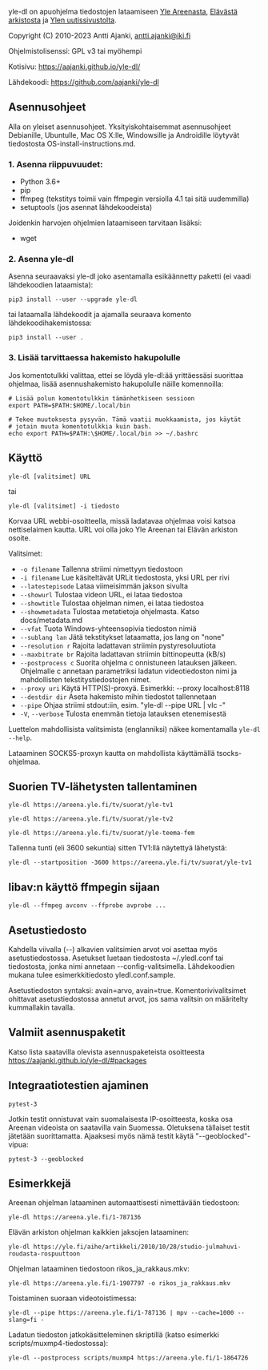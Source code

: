 yle-dl on apuohjelma tiedostojen lataamiseen
[Yle Areenasta](https://areena.yle.fi),
[Elävästä arkistosta](https://yle.fi/aihe/elava-arkisto) ja
[Ylen uutissivustolta](https://yle.fi/).

Copyright (C) 2010-2023 Antti Ajanki, antti.ajanki@iki.fi

Ohjelmistolisenssi: GPL v3 tai myöhempi

Kotisivu: https://aajanki.github.io/yle-dl/

Lähdekoodi: https://github.com/aajanki/yle-dl

Asennusohjeet
-------------

Alla on yleiset asennusohjeet. Yksityiskohtaisemmat asennusohjeet
Debianille, Ubuntulle, Mac OS X:lle, Windowsille ja Androidille
löytyvät tiedostosta OS-install-instructions.md.

### 1. Asenna riippuvuudet:

* Python 3.6+
* pip
* ffmpeg (tekstitys toimii vain ffmpegin versiolla 4.1 tai sitä uudemmilla)
* setuptools (jos asennat lähdekoodeista)

Joidenkin harvojen ohjelmien lataamiseen tarvitaan lisäksi:

* wget

### 2. Asenna yle-dl

Asenna seuraavaksi yle-dl joko asentamalla esikäännetty paketti (ei
vaadi lähdekoodien lataamista):

```shell
pip3 install --user --upgrade yle-dl
```

tai lataamalla lähdekoodit ja ajamalla seuraava komento
lähdekoodihakemistossa:

```shell
pip3 install --user .
```

### 3. Lisää tarvittaessa hakemisto hakupolulle

Jos komentotulkki valittaa, ettei se löydä yle-dl:ää yrittäessäsi suorittaa ohjelmaa, lisää asennushakemisto hakupolulle näille komennoilla:
```
# Lisää polun komentotulkkin tämänhetkiseen sessioon
export PATH=$PATH:$HOME/.local/bin

# Tekee muutoksesta pysyvän. Tämä vaatii muokkaamista, jos käytät
# jotain muuta komentotulkkia kuin bash.
echo export PATH=$PATH:\$HOME/.local/bin >> ~/.bashrc
```


Käyttö
------

```
yle-dl [valitsimet] URL
```

tai

```
yle-dl [valitsimet] -i tiedosto
```


Korvaa URL webbi-osoitteella, missä ladatavaa ohjelmaa voisi katsoa
nettiselaimen kautta. URL voi olla joko Yle Areenan tai Elävän
arkiston osoite.

Valitsimet:

* `-o filename`     Tallenna striimi nimettyyn tiedostoon
* `-i filename`     Lue käsiteltävät URLit tiedostosta, yksi URL per rivi
* `--latestepisode` Lataa viimeisimmän jakson sivulta
* `--showurl`       Tulostaa videon URL, ei lataa tiedostoa
* `--showtitle`     Tulostaa ohjelman nimen, ei lataa tiedostoa
* `--showmetadata`  Tulostaa metatietoja ohjelmasta. Katso docs/metadata.md
* `--vfat`          Tuota Windows-yhteensopivia tiedoston nimiä
* `--sublang lan`   Jätä tekstitykset lataamatta, jos lang on "none"
* `--resolution r`  Rajoita ladattavan striimin pystyresoluutiota
* `--maxbitrate br` Rajoita ladattavan striimin bittinopeutta (kB/s)
* `--postprocess c` Suorita ohjelma c onnistuneen latauksen jälkeen. Ohjelmalle c annetaan parametriksi ladatun videotiedoston nimi ja mahdollisten tekstitystiedostojen nimet.
* `--proxy uri`     Käytä HTTP(S)-proxyä. Esimerkki: --proxy localhost:8118
* `--destdir dir`   Aseta hakemisto mihin tiedostot tallennetaan
* `--pipe`          Ohjaa striimi stdout:iin, esim. "yle-dl --pipe URL | vlc -"
* `-V`, `--verbose` Tulosta enemmän tietoja latauksen etenemisestä

Luettelon mahdollisista valitsimista (englanniksi) näkee
komentamalla `yle-dl --help`.

Lataaminen SOCKS5-proxyn kautta on mahdollista käyttämällä
tsocks-ohjelmaa.


Suorien TV-lähetysten tallentaminen
-----------------------------------

```
yle-dl https://areena.yle.fi/tv/suorat/yle-tv1
```

```
yle-dl https://areena.yle.fi/tv/suorat/yle-tv2
```

```
yle-dl https://areena.yle.fi/tv/suorat/yle-teema-fem
```


Tallenna tunti (eli 3600 sekuntia) sitten TV1:llä näytettyä lähetystä:

```
yle-dl --startposition -3600 https://areena.yle.fi/tv/suorat/yle-tv1
```


libav:n käyttö ffmpegin sijaan
------------------------------

```
yle-dl --ffmpeg avconv --ffprobe avprobe ...
```


Asetustiedosto
--------------

Kahdella viivalla (--) alkavien valitsimien arvot voi asettaa myös
asetustiedostossa. Asetukset luetaan tiedostosta ~/.yledl.conf tai
tiedostosta, jonka nimi annetaan --config-valitsimella. Lähdekoodien
mukana tulee esimerkkitiedosto yledl.conf.sample.

Asetustiedoston syntaksi: avain=arvo, avain=true.
Komentorivivalitsimet ohittavat asetustiedostossa annetut arvot, jos
sama valitsin on määritelty kummallakin tavalla.


Valmiit asennuspaketit
----------------------

Katso lista saatavilla olevista asennuspaketeista osoitteesta
https://aajanki.github.io/yle-dl/#packages


Integraatiotestien ajaminen
---------------------------

```
pytest-3
```

Jotkin testit onnistuvat vain suomalaisesta IP-osoitteesta, koska osa
Areenan videoista on saatavilla vain Suomessa. Oletuksena tällaiset
testit jätetään suorittamatta. Ajaaksesi myös nämä testit käytä
"--geoblocked"-vipua:

```
pytest-3 --geoblocked
```


Esimerkkejä
-----------

Areenan ohjelman lataaminen automaattisesti nimettävään tiedostoon:

```
yle-dl https://areena.yle.fi/1-787136
```

Elävän arkiston ohjelman kaikkien jaksojen lataaminen:

```
yle-dl https://yle.fi/aihe/artikkeli/2010/10/28/studio-julmahuvi-roudasta-rospuuttoon
```

Ohjelman lataaminen tiedostoon rikos_ja_rakkaus.mkv:

```
yle-dl https://areena.yle.fi/1-1907797 -o rikos_ja_rakkaus.mkv
```

Toistaminen suoraan videotoistimessa:

```
yle-dl --pipe https://areena.yle.fi/1-787136 | mpv --cache=1000 --slang=fi -
```

Ladatun tiedoston jatkokäsitteleminen skriptillä (katso esimerkki
scripts/muxmp4-tiedostossa):

```
yle-dl --postprocess scripts/muxmp4 https://areena.yle.fi/1-1864726
```
